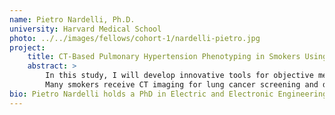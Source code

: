 ```yaml
---
name: Pietro Nardelli, Ph.D.
university: Harvard Medical School
photo: ../../images/fellows/cohort-1/nardelli-pietro.jpg
project:
    title: CT-Based Pulmonary Hypertension Phenotyping in Smokers Using Artificial Intelligence 
    abstract: >
        In this study, I will develop innovative tools for objective measurement of pulmonary vasculature morphology in smokers using computed tomographic (CT) imaging to characterize pulmonary hypertension (PH) disease severity.
        Many smokers receive CT imaging for lung cancer screening and diagnosis of lung disease. My goal is to develop algorithms that help define the main structural effects of PH in COPD patients. I will leverage the BioData Catalyst ecosystem to refine approaches, provide better imaging artery-vein detection, and develop novel deep-learning approaches for vessel wall quantification. My methods will use COPDGene data and be incorporated into the Chest Imaging Platform and the BioData Catalyst ecosystem.
bio: Pietro Nardelli holds a PhD in Electric and Electronic Engineering received from the University College Cork, Ireland, where he was the original developer and designer of an innovative open source approach for virtual bronchoscopy starting from CT images. Since 2016, he has been a member of the Applied Chest Imaging Laboratory at Brigham and Women’s Hospital and an instructor in Radiology at Harvard Medical School. Nardelli has a broad background in biomedical engineering, with specific training and expertise in medical image analysis and artificial intelligence applied to medicine. The goal of his research program is the design and development of new algorithms in the field of image-based biomarkers for the understanding of lung diseases, with particular interest in Pulmonary Vascular Disease (PVD). As part of his research, Nardelli leads several artificial intelligence projects at the Applied Chest Imaging Laboratory (ACIL), where he develops and applies new machine learning approaches for advanced image-based lung phenotyping problems. He also contributes to the development, integration, and validation of new algorithms into the open source software Chest Imaging Platform (CIP), and he is a member of the COPDGene imaging core group.
---
```


